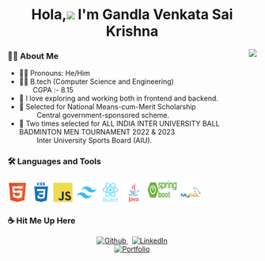       
<h1 align="center"> Hola,<img src="https://media.giphy.com/media/hvRJCLFzcasrR4ia7z/giphy.gif" width="30px"/> I'm Gandla Venkata Sai Krishna</h1>

<img src="https://user-images.githubusercontent.com/74038190/229223263-cf2e4b07-2615-4f87-9c38-e37600f8381a.gif" align="right" height="175" />



### :man_technologist: About Me 
- 🧑‍💻 Pronouns: He/Him
- 🧑‍🎓 B.tech (Computer Science and Engineering) <br> &nbsp; &nbsp;&nbsp;&nbsp;&nbsp; CGPA :- 8.15
- 🧭 I love exploring and working both in frontend and backend.
- 🏅 Selected for National Means-cum-Merit Scholarship <br> &nbsp; &nbsp;&nbsp; &nbsp;  &nbsp;
     Central government-sponsored scheme.
- 🎾 Two times selected for ALL INDIA INTER UNIVERSITY BALL BADMINTON MEN TOURNAMENT 2022 & 2023<br> &nbsp; &nbsp;&nbsp; &nbsp; &nbsp;
     Inter University Sports Board (AIU).
### :hammer_and_wrench: Languages and Tools 
<div>
  <a href="https://www.w3schools.com/html/" target="_blank"> <img src="https://github.com/devicons/devicon/blob/master/icons/html5/html5-original.svg" title="HTML5" alt="HTML" width="40" height="40"/></a>&nbsp;
 <a href="https://www.w3schools.com/css/" target="_blank"> <img src="https://github.com/devicons/devicon/blob/master/icons/css3/css3-plain-wordmark.svg"  title="CSS3" alt="CSS" width="40" height="40"/></a>
<a href="https://www.w3schools.com/js/" target="_blank"> <img src="https://github.com/devicons/devicon/blob/master/icons/javascript/javascript-original.svg" title="JavaScript" alt="JavaScript" width="40" height="40"/></a>&nbsp;
  <a href="https://www.geeksforgeeks.org/introduction-to-tailwind-css/" target="_blank"> <img src="https://github.com/devicons/devicon/blob/master/icons/tailwindcss/tailwindcss-original.svg" title="tailwindcss" alt="tailwindcss" width="40" height="40"/></a>&nbsp;
 <a href="https://react.dev/learn" target="_blank"> <img src="https://github.com/devicons/devicon/blob/master/icons/react/react-original-wordmark.svg" title="React" alt="React" width="40" height="40"/></a>&nbsp;
  <a href="https://www.w3schools.com/java/" target="_blank"> <img src="https://github.com/devicons/devicon/blob/master/icons/java/java-original-wordmark.svg" title="Java" alt="Java" width="40" height="40"/></a>&nbsp;
 <a href="https://www.w3schools.com/java/" target="_blank"> <img src="https://github.com/Saikrishna00003/Spring_Boot_Practices/blob/main/springboot-image.png" title="Spring" alt="Spring" width="60" height="50"/></a>&nbsp;
  <a href="https://www.w3schools.com/MySQL/default.asp" target="_blank">  <img src="https://github.com/devicons/devicon/blob/master/icons/mysql/mysql-original-wordmark.svg" title="MySQL" alt="MySQL" width="40" height="40"/></a>&nbsp;

  <!--
  <a href="https://www.w3schools.com/java/" target="_blank"> <img src="https://github.com/devicons/devicon/blob/master/icons/spring/spring-original-wordmark.svg" title="Spring" alt="Spring" width="40" height="40"/></a>&nbsp;
  -->
	
</div>   


### :coffee: Hit Me Up Here
<p align="center">
	 <a href="https://github.com/Saikrishna00003" alt="Github" title="github">
       <img src="https://img.shields.io/badge/For_More_Useful_Repos-15k?style=for-the-badge&color=2088FF&logo=github&logoColor=fff" alt="Github"/>
	</a> &nbsp;
  <a href="https://linkedin.com/in/gvsaikrishna?utm_source=share&utm_campaign=share_via&utm_content=profile&utm_medium=android_app">
        <img src="https://img.shields.io/badge/For_Professional_Updates-15k?style=for-the-badge&color=0a66c2&logo=linkedin" alt="LinkedIn"/>
    </a> <br/>
    <a href="https://venkata-sai-krishna-portfolio.netlify.app/" title="Portfolio">
    <img src="https://img.shields.io/badge/Visit_My_Portfolio-4CAF50?style=for-the-badg&logoColor=fff" alt="Portfolio" />
</a>
 
</p>
 
<!--
### :fire: Streaks 
[![GitHub Streak](http://github-readme-streak-stats.herokuapp.com?user=Saikrishna00003)](https://git.io/streak-stats)  

### 📈 Github Stats (Amongst top 50%)
![GitHub Stats (Amongst top 50%)](https://github-readme-stats.vercel.app/api?username=Saikrishna00003&show_icons=true&hide=issues,prs)
![Top Langs](https://github-readme-stats.vercel.app/api/top-langs/?username=Saikrishna00003&layout=compact&langs_count=4)
-->
